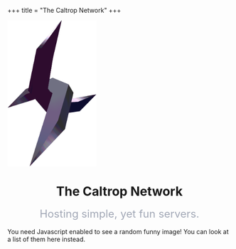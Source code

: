 +++
title = "The Caltrop Network"
+++
<script defer src="funny.js"></script>
<img align="center" src="Caltrop_tfc.png#transparent#no-hover" width="200">
<h1 align="center">The Caltrop Network</h1>
<div align="center" style="font-size: 1.5rem;color: #a2a8b6;">
Hosting simple, yet fun servers.
</div>
<br>
<noscript>You need Javascript enabled to see a random funny image! You can look at a list of them here instead.</noscript>
<div id=imageContainer></div>